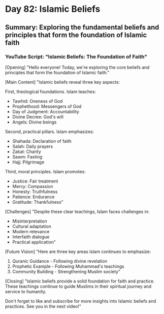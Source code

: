 # Day 82: Islamic Beliefs
## Summary: Exploring the fundamental beliefs and principles that form the foundation of Islamic faith

### YouTube Script: "Islamic Beliefs: The Foundation of Faith"

[Opening]
"Hello everyone! Today, we're exploring the core beliefs and principles that form the foundation of Islamic faith."

[Main Content]
"Islamic beliefs reveal three key aspects:

First, theological foundations. Islam teaches:
- Tawhid: Oneness of God
- Prophethood: Messengers of God
- Day of Judgment: Accountability
- Divine Decree: God's will
- Angels: Divine beings

Second, practical pillars. Islam emphasizes:
- Shahada: Declaration of faith
- Salah: Daily prayers
- Zakat: Charity
- Sawm: Fasting
- Hajj: Pilgrimage

Third, moral principles. Islam promotes:
- Justice: Fair treatment
- Mercy: Compassion
- Honesty: Truthfulness
- Patience: Endurance
- Gratitude: Thankfulness"

[Challenges]
"Despite these clear teachings, Islam faces challenges in:
- Misinterpretation
- Cultural adaptation
- Modern relevance
- Interfaith dialogue
- Practical application"

[Future Vision]
"Here are three key areas Islam continues to emphasize:

1. Quranic Guidance - Following divine revelation
2. Prophetic Example - Following Muhammad's teachings
3. Community Building - Strengthening Muslim society"

[Closing]
"Islamic beliefs provide a solid foundation for faith and practice. These teachings continue to guide Muslims in their spiritual journey and service to humanity.

Don't forget to like and subscribe for more insights into Islamic beliefs and practices. See you in the next video!" 